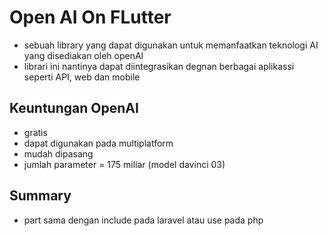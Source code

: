 # Open AI On FLutter
- sebuah library yang dapat digunakan untuk memanfaatkan teknologi AI yang disediakan oleh openAI
- librari ini nantinya dapat diintegrasikan degnan berbagai aplikassi seperti API, web dan mobile

## Keuntungan OpenAI
- gratis
- dapat digunakan pada multiplatform
- mudah dipasang
- jumlah parameter = 175 miliar (model davinci 03)

## Summary
- part sama dengan include pada laravel atau use pada php